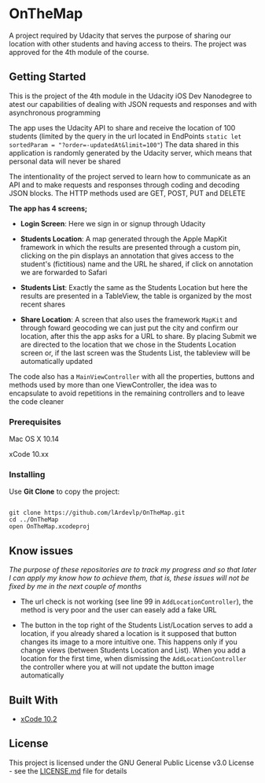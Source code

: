 # OnTheMap

A project required by Udacity that serves the purpose of sharing our location with other students and having access to theirs.
The project was approved for the 4th module of the course.


## Getting Started

This is the project of the 4th module in the Udacity iOS Dev Nanodegree to atest our capabilities of dealing with JSON requests and responses and with asynchronous programming

The app uses the Udacity API to share and receive the location of 100 students (limited by the query in the url located in EndPoints `static let sortedParam = "?order=-updatedAt&limit=100"`)
The data shared in this application is randomly generated by the Udacity server, which means that personal data will never be shared

The intentionality of the project served to learn how to communicate as an API and to make requests and responses through coding and decoding JSON blocks. The HTTP methods used are GET, POST, PUT and DELETE


**The app has 4 screens;**


- **Login Screen**: Here we sign in or signup through Udacity

- **Students Location**: A map generated through the Apple MapKit framework in which the results are presented through a custom pin, clicking on the pin displays an annotation that gives access to the student's (fictitious) name and the URL he shared, if click on annotation we are forwarded to Safari

- **Students List**: Exactly the same as the Students Location but here the results are presented in a TableView, the table is organized by the most recent shares

- **Share Location**: A screen that also uses the framework `MapKit` and through foward geocoding we can just put the city and confirm our location, after this the app asks for a URL to share. By placing Submit we are directed to the location that we chose in the Students Location screen or, if the last screen was the Students List, the tableview will be automatically updated 

The code also has a `MainViewController` with all the properties, buttons and methods used by more than one ViewController, the idea was to encapsulate to avoid repetitions in the remaining controllers and to leave the code cleaner


### Prerequisites

Mac OS X 10.14

xCode 10.xx


### Installing

Use **Git Clone** to copy the project:

```

git clone https://github.com/lArdevlp/OnTheMap.git
cd ../OnTheMap
open OnTheMap.xcodeproj

```


## Know issues 

*The purpose of these repositories are to track my progress and so that later I can apply my know how to achieve them, that is, these issues will not be fixed by me in the next couple of months*

- The url check is not working (see line 99 in `AddLocationController`), the method is very poor and the user can easely add a fake URL

- The button in the top right of the Students List/Location serves to add a location, if you already shared a location is it supposed that button changes its image to a more intuitive one. This happens only if you change views (between Students Location and List). When you add a location for the first time, when dismissing the `AddLocationController` the controller where you at will not update the button image automatically


## Built With

* [xCode 10.2](https://developer.apple.com/xcode/) 

## License

This project is licensed under the GNU General Public License v3.0 License - see the [LICENSE.md](LICENSE.md) file for details
